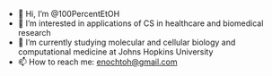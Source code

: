 - 👋 Hi, I’m @100PercentEtOH
- 👀 I’m interested in applications of CS in healthcare and biomedical research   
- 🌱 I’m currently studying molecular and cellular biology and computational medicine at Johns Hopkins University
- 📫 How to reach me: enochtoh@gmail.com

<!---
100PercentEtOH/100PercentEtOH is a ✨ special ✨ repository because its `README.md` (this file) appears on your GitHub profile.
You can click the Preview link to take a look at your changes.
--->
